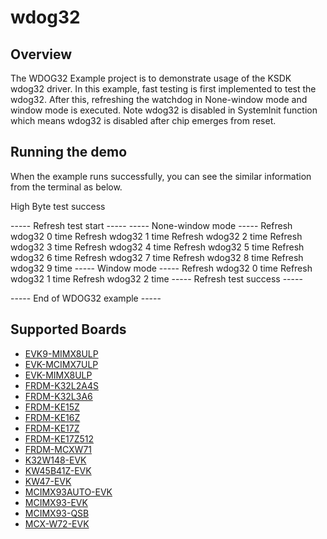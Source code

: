 # wdog32

## Overview
The WDOG32 Example project is to demonstrate usage of the KSDK wdog32 driver.
In this example, fast testing is first implemented to test the wdog32.
After this, refreshing the watchdog in None-window mode and window mode is executed.
Note wdog32 is disabled in SystemInit function which means wdog32 is disabled
after chip emerges from reset.


## Running the demo
When the example runs successfully, you can see the similar information from the terminal as below.

High Byte test success

----- Refresh test start -----
----- None-window mode -----
Refresh wdog32 0 time
Refresh wdog32 1 time
Refresh wdog32 2 time
Refresh wdog32 3 time
Refresh wdog32 4 time
Refresh wdog32 5 time
Refresh wdog32 6 time
Refresh wdog32 7 time
Refresh wdog32 8 time
Refresh wdog32 9 time
----- Window mode -----
Refresh wdog32 0 time
Refresh wdog32 1 time
Refresh wdog32 2 time
----- Refresh test success  -----

----- End of WDOG32 example  -----

## Supported Boards
- [EVK9-MIMX8ULP](../../_boards/evk9mimx8ulp/driver_examples/wdog32/example_board_readme.md)
- [EVK-MCIMX7ULP](../../_boards/evkmcimx7ulp/driver_examples/wdog32/example_board_readme.md)
- [EVK-MIMX8ULP](../../_boards/evkmimx8ulp/driver_examples/wdog32/example_board_readme.md)
- [FRDM-K32L2A4S](../../_boards/frdmk32l2a4s/driver_examples/wdog32/example_board_readme.md)
- [FRDM-K32L3A6](../../_boards/frdmk32l3a6/driver_examples/wdog32/example_board_readme.md)
- [FRDM-KE15Z](../../_boards/frdmke15z/driver_examples/wdog32/example_board_readme.md)
- [FRDM-KE16Z](../../_boards/frdmke16z/driver_examples/wdog32/example_board_readme.md)
- [FRDM-KE17Z](../../_boards/frdmke17z/driver_examples/wdog32/example_board_readme.md)
- [FRDM-KE17Z512](../../_boards/frdmke17z512/driver_examples/wdog32/example_board_readme.md)
- [FRDM-MCXW71](../../_boards/frdmmcxw71/driver_examples/wdog32/example_board_readme.md)
- [K32W148-EVK](../../_boards/k32w148evk/driver_examples/wdog32/example_board_readme.md)
- [KW45B41Z-EVK](../../_boards/kw45b41zevk/driver_examples/wdog32/example_board_readme.md)
- [KW47-EVK](../../_boards/kw47evk/driver_examples/wdog32/example_board_readme.md)
- [MCIMX93AUTO-EVK](../../_boards/mcimx93autoevk/driver_examples/wdog32/example_board_readme.md)
- [MCIMX93-EVK](../../_boards/mcimx93evk/driver_examples/wdog32/example_board_readme.md)
- [MCIMX93-QSB](../../_boards/mcimx93qsb/driver_examples/wdog32/example_board_readme.md)
- [MCX-W72-EVK](../../_boards/mcxw72evk/driver_examples/wdog32/example_board_readme.md)
